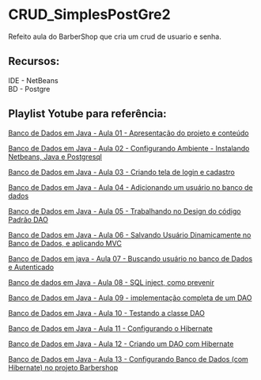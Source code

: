 # CRUD_SimplesPostGre2
Refeito aula do BarberShop que cria um crud de usuario e senha.

## Recursos:
IDE - NetBeans  
BD - Postgre 

## Playlist Yotube para referência:
[Banco de Dados em Java - Aula 01 - Apresentação do projeto e conteúdo](https://www.youtube.com/watch?v=YYPIM7D8oU0&list=PLJIP7GdByOyvpQ7EbzucVHocSAG7_EZQZ&index=1)
 
[Banco de Dados em Java - Aula 02 - Configurando Ambiente - Instalando Netbeans, Java e Postgresql](https://www.youtube.com/watch?v=dLJrsLgkLls&list=PLJIP7GdByOyvpQ7EbzucVHocSAG7_EZQZ&index=2)

[Banco de Dados em Java - Aula 03 - Criando tela de login e cadastro](https://www.youtube.com/watch?v=wS0pejrkusU&list=PLJIP7GdByOyvpQ7EbzucVHocSAG7_EZQZ&index=3)

[Banco de Dados em Java - Aula 04 - Adicionando um usuário no banco de dados](https://www.youtube.com/watch?v=K6sZ8e2_46w&list=PLJIP7GdByOyvpQ7EbzucVHocSAG7_EZQZ&index=4)

[Banco de Dados em Java - Aula 05 - Trabalhando no Design do código Padrão DAO](https://www.youtube.com/watch?v=FfVGmPlvrj0&list=PLJIP7GdByOyvpQ7EbzucVHocSAG7_EZQZ&index=5)

[Banco de Dados em Java - Aula 06 - Salvando Usuário Dinamicamente no Banco de Dados, e aplicando MVC](https://www.youtube.com/watch?v=8H3zcP-_CSw&list=PLJIP7GdByOyvpQ7EbzucVHocSAG7_EZQZ&index=6)

[Banco de Dados em java - Aula 07 - Buscando usuário no banco de Dados e Autenticado](https://www.youtube.com/watch?v=gbvVh1738z8&list=PLJIP7GdByOyvpQ7EbzucVHocSAG7_EZQZ&index=7)

[Banco de dados em Java - Aula 08 - SQL inject, como prevenir](https://www.youtube.com/watch?v=QrsP0Yvw3QA&list=PLJIP7GdByOyvpQ7EbzucVHocSAG7_EZQZ&index=8)

[Banco de Dados em Java - Aula 09 - implementação completa de um DAO](https://www.youtube.com/watch?v=-l1wb78EqUI&list=PLJIP7GdByOyvpQ7EbzucVHocSAG7_EZQZ&index=9)

[Banco de Dados em Java - Aula 10 - Testando a classe DAO](https://www.youtube.com/watch?v=5l-dByzcWRQ&list=PLJIP7GdByOyvpQ7EbzucVHocSAG7_EZQZ&index=10)

[Banco de Dados em Java - Aula 11 - Configurando o Hibernate](https://www.youtube.com/watch?v=EKAAfHPRk24&list=PLJIP7GdByOyvpQ7EbzucVHocSAG7_EZQZ&index=11)

[Banco de Dados em Java - Aula 12 - Criando um DAO com Hibernate](https://www.youtube.com/watch?v=jQfvzkTyC8E&list=PLJIP7GdByOyvpQ7EbzucVHocSAG7_EZQZ&index=12)

[Banco de Dados em Java - Aula 13 - Configurando Banco de Dados (com Hibernate) no projeto Barbershop](https://www.youtube.com/watch?v=uZDk5z9YcdQ&list=PLJIP7GdByOyvpQ7EbzucVHocSAG7_EZQZ&index=13)